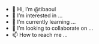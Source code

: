- 👋 Hi, I’m @tibaoul
- 👀 I’m interested in ...
- 🌱 I’m currently learning ...
- 💞️ I’m looking to collaborate on ...
- 📫 How to reach me ...

<!---
tibaoul/tibaoul is a ✨ special ✨ repository because its `README.md` (this file) appears on your GitHub profile.
You can click the Preview link to take a look at your changes.
--->
